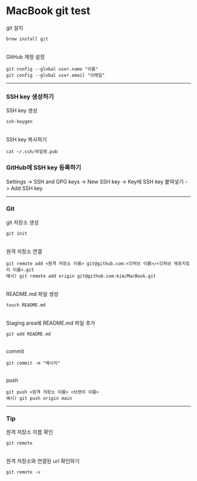# MacBook git test
git 설치 </br>
```
brew install git
```

<br> GitHub 계정 설정
```
git config --global user.name "이름"
git config --global user.email "이메일"
```

---
### SSH key 생성하기
SSH key 생성
```
ssh-keygen
```

<br> SSH key 복사하기
```
cat ~/.ssh/파일명.pub
```

### GitHub에 SSH key 등록하기
Settings -> SSH and GPG keys -> New SSH key -> Key에 SSH key 붙여넣기 -> Add SSH key <br>
___
### Git
git 저장소 생성
```
git init
```

<br> 원격 저장소 연결
```
git remote add <원격 저장소 이름> git@github.com:<깃허브 이름>/<깃허브 레포지토리 이름>.git
예시) git remote add origin git@github.com:kim/MacBook.git
```

<br> README.md 파일 생성
```
touch README.md
```

<br> Staging area에 README.md 파일 추가
```
git add README.md
```

<br> commit
```
git commit -m "메시지"
```

<br> push
```
git push <원격 저장소 이름> <브랜치 이름>
예시) git push origin main
```

___
### Tip
원격 저장소 이름 확인
```
git remote
```

<br> 원격 저장소와 연결된 url 확인하기
```
git remote -v
```
